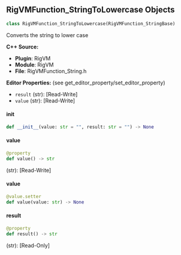 ## RigVMFunction_StringToLowercase Objects

```python
class RigVMFunction_StringToLowercase(RigVMFunction_StringBase)
```

Converts the string to lower case

**C++ Source:**

- **Plugin**: RigVM
- **Module**: RigVM
- **File**: RigVMFunction_String.h

**Editor Properties:** (see get_editor_property/set_editor_property)

- ``result`` (str):  [Read-Write]
- ``value`` (str):  [Read-Write]

<a id="unreal.RigVMFunction_StringToLowercase.__init__"></a>

#### __init__

```python
def __init__(value: str = "", result: str = "") -> None
```

<a id="unreal.RigVMFunction_StringToLowercase.value"></a>

#### value

```python
@property
def value() -> str
```

(str):  [Read-Write]

<a id="unreal.RigVMFunction_StringToLowercase.value"></a>

#### value

```python
@value.setter
def value(value: str) -> None
```

<a id="unreal.RigVMFunction_StringToLowercase.result"></a>

#### result

```python
@property
def result() -> str
```

(str):  [Read-Only]

<a id="unreal.RigUnit_StringToLowercase"></a>